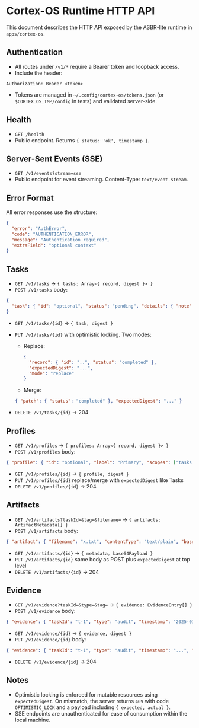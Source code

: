 # Cortex-OS Runtime HTTP API

This document describes the HTTP API exposed by the ASBR-lite runtime in `apps/cortex-os`.

## Authentication

- All routes under `/v1/*` require a Bearer token and loopback access.
- Include the header:

```text
Authorization: Bearer <token>
```

- Tokens are managed in `~/.config/cortex-os/tokens.json` (or `$CORTEX_OS_TMP/config` in tests) and validated server-side.

## Health

- `GET /health`
- Public endpoint. Returns `{ status: 'ok', timestamp }`.

## Server-Sent Events (SSE)

- `GET /v1/events?stream=sse`
- Public endpoint for event streaming. Content-Type: `text/event-stream`.

## Error Format

All error responses use the structure:

```json
{
  "error": "AuthError",
  "code": "AUTHENTICATION_ERROR",
  "message": "Authentication required",
  "extraField": "optional context"
}
```

## Tasks

- `GET /v1/tasks` → `{ tasks: Array<{ record, digest }> }`
- `POST /v1/tasks` body:

```json
{
  "task": { "id": "optional", "status": "pending", "details": { "note": "..." } }
}
```

- `GET /v1/tasks/{id}` → `{ task, digest }`
- `PUT /v1/tasks/{id}` with optimistic locking. Two modes:

  - Replace:

    ```json
    {
      "record": { "id": "..", "status": "completed" },
      "expectedDigest": "...",
      "mode": "replace"
    }
    ```

  - Merge:

  ```json
  { "patch": { "status": "completed" }, "expectedDigest": "..." }
  ```
  
- `DELETE /v1/tasks/{id}` → 204

## Profiles

- `GET /v1/profiles` → `{ profiles: Array<{ record, digest }> }`
- `POST /v1/profiles` body:

```json
{ "profile": { "id": "optional", "label": "Primary", "scopes": ["tasks:read"] } }
```

- `GET /v1/profiles/{id}` → `{ profile, digest }`
- `PUT /v1/profiles/{id}` replace/merge with `expectedDigest` like Tasks
- `DELETE /v1/profiles/{id}` → 204

## Artifacts

- `GET /v1/artifacts?taskId=&tag=&filename=` → `{ artifacts: ArtifactMetadata[] }`
- `POST /v1/artifacts` body:

```json
{ "artifact": { "filename": "x.txt", "contentType": "text/plain", "base64Payload": "..." } }
```

- `GET /v1/artifacts/{id}` → `{ metadata, base64Payload }`
- `PUT /v1/artifacts/{id}` same body as POST plus `expectedDigest` at top level
- `DELETE /v1/artifacts/{id}` → 204

## Evidence

- `GET /v1/evidence?taskId=&type=&tag=` → `{ evidence: EvidenceEntry[] }`
- `POST /v1/evidence` body:

```json
{ "evidence": { "taskId": "t-1", "type": "audit", "timestamp": "2025-01-01T00:00:00Z", "payload": {"k":"v"} } }
```

- `GET /v1/evidence/{id}` → `{ evidence, digest }`
- `PUT /v1/evidence/{id}` body:

```json
{ "evidence": { "taskId": "t-1", "type": "audit", "timestamp": "...", "payload": {"k":"v"} }, "expectedDigest": "..." }
```

- `DELETE /v1/evidence/{id}` → 204

## Notes

- Optimistic locking is enforced for mutable resources using `expectedDigest`.
  On mismatch, the server returns `409` with code `OPTIMISTIC_LOCK` and
  a payload including `{ expected, actual }`.
- SSE endpoints are unauthenticated for ease of consumption within the local machine.
